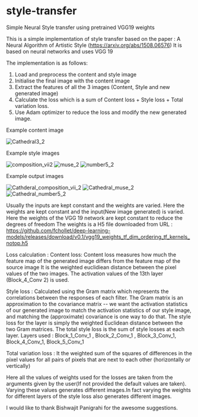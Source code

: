 # style-transfer
Simple Neural Style transfer using pretrained VGG19 weights

This is a simple implementation of style transfer based on the paper : A Neural Algorithm of Artistic Style (https://arxiv.org/abs/1508.06576)
It is based on neural networks and uses VGG 19

The implementation is as follows:
1. Load and preprocess the content and style image
2. Initialise the final image with the content image
3. Extract the features of all the 3 images (Content, Style and new generated image)
4. Calculate the loss which is a sum of Content loss + Style loss + Total variation loss.
5. Use Adam optimizer to reduce the loss and modify the new generated image.

Example content image 

![Cathedral3_2](https://user-images.githubusercontent.com/8946577/56353078-39b84880-61ee-11e9-9cf5-e448bddb90f6.jpg)

Example style images

![composition_vii2](https://user-images.githubusercontent.com/8946577/56353079-39b84880-61ee-11e9-82e6-bf01b7cdbe7a.jpg)
![muse_2](https://user-images.githubusercontent.com/8946577/56353080-39b84880-61ee-11e9-95bd-52fd4168a429.jpg)
![number5_2](https://user-images.githubusercontent.com/8946577/56353077-391fb200-61ee-11e9-9270-096b2c614baf.jpg)

Example output images

![Cathderal_composition_vii_2](https://user-images.githubusercontent.com/8946577/56353494-20fc6280-61ef-11e9-999e-158ba6fbe180.jpg)
![Cathedral_muse_2](https://user-images.githubusercontent.com/8946577/56353504-25288000-61ef-11e9-9405-74bfcc5e0fca.jpg)
![Cathedral_number5_2](https://user-images.githubusercontent.com/8946577/56353496-20fc6280-61ef-11e9-90de-013103a77f2b.jpg)

Usually the inputs are kept constant and the weights are varied. Here the weights are kept constant and the input(New image generated) is varied.
Here the weights of the VGG 19 network are kept constant to reduce the degrees of freedom
The weights is a H5 file downloaded from URL :
https://github.com/fchollet/deep-learning-models/releases/download/v0.1/vgg19_weights_tf_dim_ordering_tf_kernels_notop.h5

Loss calculation :
Content loss: 
Content loss measures how much the feature map of the generated image differs from the feature map of the source image
It is the weighted euclidiean distance between the pixel values of the two images. The activation values of the 13th layer (Block_4_Conv 2) is used.

Style loss : 
Calculated using the Gram matrix which represents the correlations between the responses of each filter. The Gram matrix is an approximation to the covariance matrix -- we want the activation statistics of our generated image to match the activation statistics of our style image, and matching the (approximate) covariance is one way to do that.
The style loss for the layer is simply the weighted Euclidean distance between the two Gram matrices.
The total style loss is the sum of style losses at each layer.
Layers used : Block_1_Conv_1 , Block_2_Conv_1 , Block_3_Conv_1, Block_4_Conv_1, Block_5_Conv_1

Total variation loss :
It the weighted sum of the squares of differences in the pixel values for all pairs of pixels that are next to each other (horizontally or vertically)

Here all the values of weights used for the losses are taken from the arguments given by the user(If not provided the default values are taken). Varying these values generates different images.In fact varying the weights for different layers of the style loss also generates different images.


I would like to thank Bishwajit Panigrahi for the awesome suggestions.

